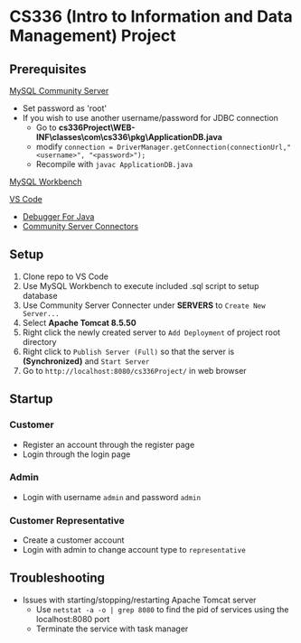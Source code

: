 # CS336 (Intro to Information and Data Management) Project

## Prerequisites
[MySQL Community Server](https://dev.mysql.com/downloads/mysql/)
- Set password as 'root'
- If you wish to use another username/password for JDBC connection
    - Go to **cs336Project\WEB-INF\classes\com\cs336\pkg\ApplicationDB.java**
    - modify `connection = DriverManager.getConnection(connectionUrl,"<username>", "<password>");`
    - Recompile with `javac ApplicationDB.java`

[MySQL Workbench](https://dev.mysql.com/downloads/workbench/)

[VS Code](https://code.visualstudio.com/download)
- [Debugger For Java](https://marketplace.visualstudio.com/items?itemName=vscjava.vscode-java-debug)
- [Community Server Connectors](https://marketplace.visualstudio.com/items?itemName=redhat.vscode-community-server-connector)

## Setup
1. Clone repo to VS Code
2. Use MySQL Workbench to execute included .sql script to setup database
3. Use Community Server Connecter under **SERVERS** to `Create New Server...`
4. Select **Apache Tomcat 8.5.50**
5. Right click the newly created server to `Add Deployment` of project root directory
6. Right click to `Publish Server (Full)` so that the server is **(Synchronized)** and `Start Server`
7. Go to `http://localhost:8080/cs336Project/` in web browser

## Startup
### Customer
- Register an account through the register page
- Login through the login page

### Admin
- Login with username `admin` and password `admin`

### Customer Representative
- Create a customer account
- Login with admin to change account type to `representative`


## Troubleshooting
- Issues with starting/stopping/restarting Apache Tomcat server
    - Use `netstat -a -o | grep 8080` to find the pid of services using the localhost:8080 port
    - Terminate the service with task manager
